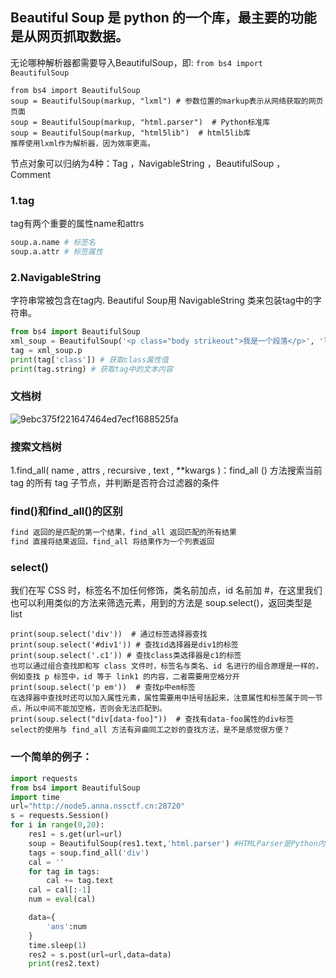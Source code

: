 ## Beautiful Soup 是 python 的一个库，最主要的功能是从网页抓取数据。

无论哪种解析器都需要导入BeautifulSoup，即: `from bs4 import BeautifulSoup`

```
from bs4 import BeautifulSoup
soup = BeautifulSoup(markup, "lxml") # 参数位置的markup表示从网络获取的网页页面
soup = BeautifulSoup(markup, "html.parser")  # Python标准库
soup = BeautifulSoup(markup, "html5lib")  # html5lib库
推荐使用lxml作为解析器，因为效率更高。
```

节点对象可以归纳为4种：Tag ，NavigableString ，BeautifulSoup ， Comment

### 1.tag

tag有两个重要的属性name和attrs

```python
soup.a.name # 标签名
soup.a.attr # 标签属性
```

### 2.NavigableString

字符串常被包含在tag内. Beautiful Soup用 NavigableString 类来包装tag中的字符串。

```python
from bs4 import BeautifulSoup
xml_soup = BeautifulSoup('<p class="body strikeout">我是一个段落</p>', 'lxml')
tag = xml_soup.p
print(tag['class']) # 获取class属性值
print(tag.string) # 获取tag中的文本内容
```

### 文档树

![9ebc375f221647464ed7ecf1688525fa](C:\Users\zjc6\Desktop\笔记\Python基础\img\9ebc375f221647464ed7ecf1688525fa.jpg)

### 搜索文档树

1.find_all( name , attrs , recursive , text , **kwargs )：find_all () 方法搜索当前 tag 的所有 tag 子节点，并判断是否符合过滤器的条件

### find()和find_all()的区别

```python
find 返回的是匹配的第一个结果，find_all 返回匹配的所有结果
find 直接将结果返回，find_all 将结果作为一个列表返回
```

### select()

我们在写 CSS 时，标签名不加任何修饰，类名前加点，id 名前加 #，在这里我们也可以利用类似的方法来筛选元素，用到的方法是 soup.select()，返回类型是 list

```
print(soup.select('div'))  # 通过标签选择器查找
print(soup.select('#div1')) # 查找id选择器是div1的标签
print(soup.select('.c1')) # 查找class类选择器是c1的标签
也可以通过组合查找即和写 class 文件时，标签名与类名、id 名进行的组合原理是一样的，例如查找 p 标签中，id 等于 link1 的内容，二者需要用空格分开
print(soup.select('p em'))  # 查找p中em标签
在选择器中查找时还可以加入属性元素，属性需要用中括号括起来，注意属性和标签属于同一节点，所以中间不能加空格，否则会无法匹配到。
print(soup.select("div[data-foo]"))  # 查找有data-foo属性的div标签
select的使用与 find_all 方法有异曲同工之妙的查找方法，是不是感觉很方便？
```

### 一个简单的例子：

```python
import requests
from bs4 import BeautifulSoup
import time
url="http://node5.anna.nssctf.cn:28720"
s = requests.Session()
for i in range(0,20):
    res1 = s.get(url=url)
    soup = BeautifulSoup(res1.text,'html.parser') #HTMLParser是Python内置的专门用来解析HTML的模块
    tags = soup.find_all('div')
    cal = ''
    for tag in tags:
        cal += tag.text
    cal = cal[:-1]
    num = eval(cal)

    data={
        'ans':num
    }
    time.sleep(1)
    res2 = s.post(url=url,data=data)
    print(res2.text)
```

